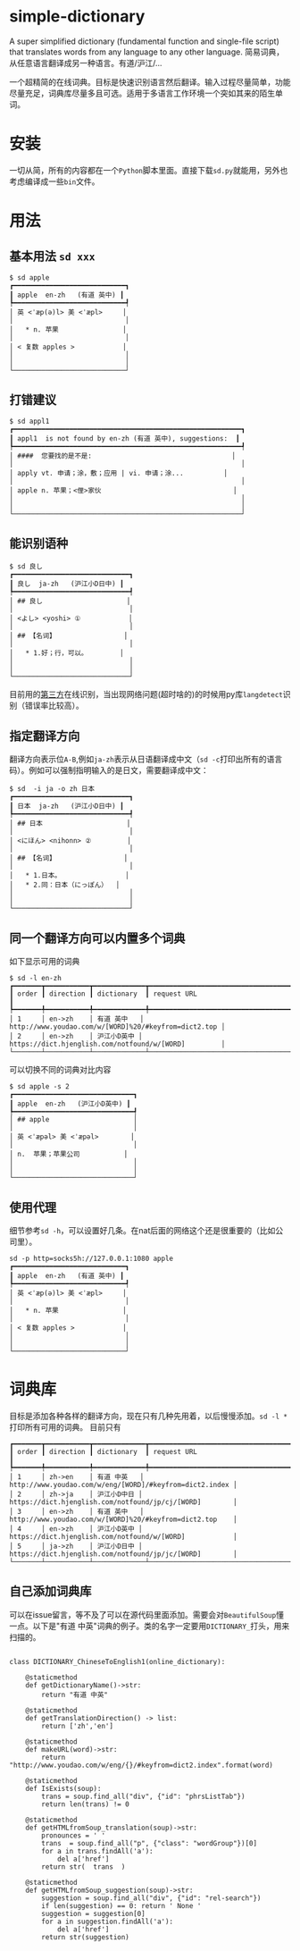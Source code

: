 # simple-dictionary
A super simplified dictionary (fundamental function and single-file script) that translates words from any language to any other language. 简易词典，从任意语言翻译成另一种语言。有道/沪江/...

一个超精简的在线词典。目标是快速识别语言然后翻译。输入过程尽量简单，功能尽量充足，词典库尽量多且可选。适用于多语言工作环境一个突如其来的陌生单词。

# 安装
一切从简，所有的内容都在一个`Python`脚本里面。直接下载`sd.py`就能用，另外也考虑编译成一些`bin`文件。

# 用法

## 基本用法 `sd xxx`
```
$ sd apple
┏━━━━━━━━━━━━━━━━━━━━━━━━━━━━┓
┃ apple  en-zh   (有道 英中) ┃
┡━━━━━━━━━━━━━━━━━━━━━━━━━━━━┩
│ 英 <ˈæp(ə)l> 美 <ˈæpl>     │
│                            │
│   * n. 苹果                │
│                            │
│ < 复数 apples >            │
│                            │
│                            │
└────────────────────────────┘
```
## 打错建议
```
$ sd appl1
┏━━━━━━━━━━━━━━━━━━━━━━━━━━━━━━━━━━━━━━━━━━━━━━━━━━━━━━━━━┓
┃ appl1  is not found by en-zh (有道 英中), suggestions:  ┃
┡━━━━━━━━━━━━━━━━━━━━━━━━━━━━━━━━━━━━━━━━━━━━━━━━━━━━━━━━━┩
│ ####  您要找的是不是:                                   │
│                                                         │
│ apply vt. 申请；涂，敷；应用 | vi. 申请；涂...          │
│                                                         │
│ apple n. 苹果；<俚>家伙                                 │
│                                                         │
│                                                         │
└─────────────────────────────────────────────────────────┘
```
## 能识别语种
```
$ sd 良し
┏━━━━━━━━━━━━━━━━━━━━━━━━━━━━━┓
┃ 良し  ja-zh   (沪江小D日中) ┃
┡━━━━━━━━━━━━━━━━━━━━━━━━━━━━━┩
│ ## 良し                     │
│                             │
│ <よし> <yoshi> ①            │
│                             │
│ ## 【名词】                 │
│                             │
│   * 1.好；行，可以。        │
│                             │
│                             │
└─────────────────────────────┘
```
目前用的[第三方](https://translatedlabs.com/)在线识别，当出现网络问题(超时啥的)的时候用py库`langdetect`识别（错误率比较高）。

## 指定翻译方向
翻译方向表示位`A-B`,例如`ja-zh`表示从日语翻译成中文（`sd -c`打印出所有的语言码）。例如可以强制指明输入的是日文，需要翻译成中文：
```
$ sd  -i ja -o zh 日本
┏━━━━━━━━━━━━━━━━━━━━━━━━━━━━━┓
┃ 日本  ja-zh   (沪江小D日中) ┃
┡━━━━━━━━━━━━━━━━━━━━━━━━━━━━━┩
│ ## 日本                     │
│                             │
│ <にほん> <nihonn> ②         │
│                             │
│ ## 【名词】                 │
│                             │
│   * 1.日本。                │
│   * 2.同：日本（にっぽん）  │
│                             │
│                             │
└─────────────────────────────┘
```

## 同一个翻译方向可以内置多个词典
如下显示可用的词典
```
$ sd -l en-zh
┏━━━━━━━┳━━━━━━━━━━━┳━━━━━━━━━━━━━┳━━━━━━━━━━━━━━━━━━━━━━━━━━━━━━━━━━━━━━━━━━━━━━━━━━━━━━┓
┃ order ┃ direction ┃ dictionary  ┃ request URL                                          ┃
┡━━━━━━━╇━━━━━━━━━━━╇━━━━━━━━━━━━━╇━━━━━━━━━━━━━━━━━━━━━━━━━━━━━━━━━━━━━━━━━━━━━━━━━━━━━━┩
│ 1     │ en->zh    │ 有道 英中   │ http://www.youdao.com/w/[WORD]%20/#keyfrom=dict2.top │
│ 2     │ en->zh    │ 沪江小D英中 │ https://dict.hjenglish.com/notfound/w/[WORD]         │
└───────┴───────────┴─────────────┴──────────────────────────────────────────────────────┘
```
可以切换不同的词典对比内容
```
$ sd apple -s 2
┏━━━━━━━━━━━━━━━━━━━━━━━━━━━━━━┓
┃ apple  en-zh   (沪江小D英中) ┃
┡━━━━━━━━━━━━━━━━━━━━━━━━━━━━━━┩
│ ## apple                     │
│                              │
│ 英 <ˈæpəl> 美 <ˈæpəl>        │
│                              │
│ n.  苹果；苹果公司           │
│                              │
│                              │
└──────────────────────────────┘
```

## 使用代理
细节参考`sd -h`，可以设置好几条。在nat后面的网络这个还是很重要的（比如公司里）。
```
sd -p http=socks5h://127.0.0.1:1080 apple
┏━━━━━━━━━━━━━━━━━━━━━━━━━━━━┓
┃ apple  en-zh   (有道 英中) ┃
┡━━━━━━━━━━━━━━━━━━━━━━━━━━━━┩
│ 英 <ˈæp(ə)l> 美 <ˈæpl>     │
│                            │
│   * n. 苹果                │
│                            │
│ < 复数 apples >            │
│                            │
│                            │
└────────────────────────────┘
```

# 词典库
目标是添加各种各样的翻译方向，现在只有几种先用着，以后慢慢添加。`sd -l *`打印所有可用的词典。
目前只有
```
┏━━━━━━━┳━━━━━━━━━━━┳━━━━━━━━━━━━━┳━━━━━━━━━━━━━━━━━━━━━━━━━━━━━━━━━━━━━━━━━━━━━━━━━━━━━━━━━┓
┃ order ┃ direction ┃ dictionary  ┃ request URL                                             ┃
┡━━━━━━━╇━━━━━━━━━━━╇━━━━━━━━━━━━━╇━━━━━━━━━━━━━━━━━━━━━━━━━━━━━━━━━━━━━━━━━━━━━━━━━━━━━━━━━┩
│ 1     │ zh->en    │ 有道 中英   │ http://www.youdao.com/w/eng/[WORD]/#keyfrom=dict2.index │
│ 2     │ zh->ja    │ 沪江小D中日 │ https://dict.hjenglish.com/notfound/jp/cj/[WORD]        │
│ 3     │ en->zh    │ 有道 英中   │ http://www.youdao.com/w/[WORD]%20/#keyfrom=dict2.top    │
│ 4     │ en->zh    │ 沪江小D英中 │ https://dict.hjenglish.com/notfound/w/[WORD]            │
│ 5     │ ja->zh    │ 沪江小D日中 │ https://dict.hjenglish.com/notfound/jp/jc/[WORD]        │
└───────┴───────────┴─────────────┴─────────────────────────────────────────────────────────┘
```

## 自己添加词典库
可以在issue留言，等不及了可以在源代码里面添加。需要会对`BeautifulSoup`懂一点。以下是"有道 中英"词典的例子。类的名字一定要用`DICTIONARY_`打头，用来扫描的。
```

class DICTIONARY_ChineseToEnglish1(online_dictionary):

    @staticmethod
    def getDictionaryName()->str:
        return "有道 中英"

    @staticmethod
    def getTranslationDirection() -> list:
        return ['zh','en']

    @staticmethod
    def makeURL(word)->str:
        return "http://www.youdao.com/w/eng/{}/#keyfrom=dict2.index".format(word)

    @staticmethod
    def IsExists(soup):
        trans = soup.find_all("div", {"id": "phrsListTab"})
        return len(trans) != 0

    @staticmethod
    def getHTMLfromSoup_translation(soup)->str:
        pronounces = ' '
        trans  = soup.find_all("p", {"class": "wordGroup"})[0]
        for a in trans.findAll('a'):
            del a['href']
        return str(  trans  )

    @staticmethod
    def getHTMLfromSoup_suggestion(soup)->str:
        suggestion = soup.find_all("div", {"id": "rel-search"})
        if len(suggestion) == 0: return ' None '
        suggestion = suggestion[0]
        for a in suggestion.findAll('a'):
            del a['href']
        return str(suggestion)
```
